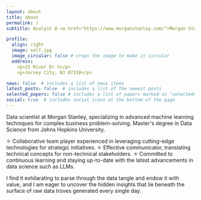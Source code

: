```yaml
---
layout: about
title: about
permalink: /
subtitle: Analyst @ <a href="https://www.morganstanley.com/">Morgan Stanley</a> | <a href="https://www.jhu.edu/">Johns Hopkins</a> Alumni

profile:
  align: right
  image: self.jpg
  image_circular: false # crops the image to make it circular
  address: 
    <p>25 River Dr S</p>
    <p>Jersey City, NJ 07310</p>

news: false  # includes a list of news items
latest_posts: false  # includes a list of the newest posts
selected_papers: false # includes a list of papers marked as "selected={true}"
social: true  # includes social icons at the bottom of the page
---
```


Data scientist at Morgan Stanley, specializing in advanced machine learning techniques for complex business problem-solving. Master's degree in Data Science from Johns Hopkins University.

⚛️ Collaborative team player experienced in leveraging cutting-edge technologies for strategic initiatives. 
⚛️ Effective communicator, translating technical concepts for non-technical stakeholders. 
⚛️ Committed to continuous learning and staying up-to-date with the latest advancements in data science such as LLMs.

I find it exhilarating to parse through the data tangle and endow it with value, and I am eager to uncover the hidden insights that lie beneath the surface of raw data troves generated every single day.

<!-- Link to your favorite [subreddit](http://reddit.com). -->

<!-- 
Link to your social media connections, too. This theme is set up to use [Font Awesome icons](http://fortawesome.github.io/Font-Awesome/) and [Academicons](https://jpswalsh.github.io/academicons/), like the ones below. Add your Facebook, Twitter, LinkedIn, Google Scholar, or just disable all of them. -->
